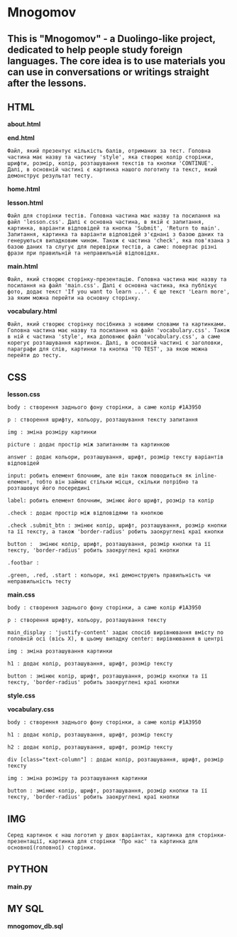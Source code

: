# Mnogomov
## This is "Mnogomov" - a Duolingo-like project, dedicated to help people study foreign languages. The core idea is to use materials you can use in conversations or writings straight after the lessons.


## HTML
**about.html**

**end.html**

    Файл, який презентує кількість балів, отриманих за тест. Головна частина має назву та частину 'style', яка створює колір сторінки, шрифти, розмір, колір, розташування текстів та кнопки 'CONTINUE'. Далі, в основній частині є картинка нашого логотипу та текст, який демонструє результат тесту.

**home.html**

**lesson.html**

    Файл для сторінки тестів. Головна частина має назву та посилання на файл 'lesson.css'. Далі є основна частина, в якій є запитання, картинка, варіанти відповідей та кнопка 'Submit', 'Return to main'. Запитання, картинка та варіанти відповідей з'єднані з базою даних та генеруються випадковим чином. Також є частина 'check', яка пов'язана з базою даних та слугує для перевірки тестів, а саме: повертає різні фрази при правильній та неправильній відповідях.

**main.html**

    Файл, який створює сторінку-презентацію. Головна частина має назву та посилання на файл 'main.css'. Далі є основна частина, яка публікує фото, додає текст 'If you want to learn ...'. Є ще текст 'Learn more', за яким можна перейти на основну сторінку.

**vocabulary.html**

    Файл, який створює сторінку посібника з новими словами та картинками. Головна частина має назву та посилання на файл 'vocabulary.css'. Також в ній є частина 'style', яка доповнює файл 'vocabulary.css', а саме корегує розташування картинок. Далі, в основній частині є заголовки, параграфи для слів, картинки та кнопка 'TO TEST', за якою можна перейти до тесту.


## CSS
**lesson.css**

    body : створення заднього фону сторінки, а саме колір #1A3950

    p : створення шрифту, кольору, розташування тексту запитання

    img : зміна розміру картинки

    picture : додає простір між запитанням та картинкою

    answer : додає кольори, розташування, шрифт, розмір тексту варіантів відповідей

    input: робить елемент блочним, але він також поводиться як inline-елемент, тобто він займає стільки місця, скільки потрібно та розташовує його посередині

    label: робить елемент блочним, змінює його шрифт, розмір та колір

    .check : додає простір між відповідями та кнопкою

    .check .submit_btn : змінює колір, шрифт, розташування, розмір кнопки та її тексту, а також 'border-radius' робить заокруглені краї кнопки

    button :  змінює колір, шрифт, розташування, розмір кнопки та її тексту, 'border-radius' робить заокруглені краї кнопки

    .footbar : 

    .green, .red, .start : кольори, які демонструють правильність чи неправильність тесту

**main.css**

    body : створення заднього фону сторінки, а саме колір #1A3950

    p : створення шрифту, кольору, розташування тексту

    main_display : 'justify-content' задає спосіб вирівнювання вмісту по головній осі (вісь Х), в цьому випадку center: вирівнювання в центрі

    img : зміна розташування картинки

    h1 : додає колір, розташування, шрифт, розмір тексту

    button : змінює колір, шрифт, розташування, розмір кнопки та її тексту, 'border-radius' робить заокруглені краї кнопки

**style.css**

**vocabulary.css**

    body : створення заднього фону сторінки, а саме колір #1A3950

    h1 : додає колір, розташування, шрифт, розмір тексту

    h2 : додає колір, розташування, шрифт, розмір тексту

    div [class="text-column"] : додає колір, розташування, шрифт, розмір тексту

    img : зміна розміру та розташування картинки

    button : змінює колір, шрифт, розташування, розмір кнопки та її тексту, 'border-radius' робить заокруглені краї кнопки


## IMG

    Серед картинок є наш логотип у двох варіантах, картинка для сторінки-презентації, картинка для сторінки 'Про нас' та картинка для основної(головної) сторінки.


## PYTHON
**main.py**



## MY SQL
**mnogomov_db.sql**



